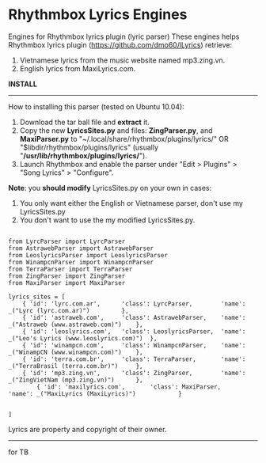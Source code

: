 # Rhythmbox Lyrics Engines #

Engines for Rhythmbox lyrics plugin (lyric parser)
These engines helps Rhythmbox lyrics plugin (https://github.com/dmo60/lLyrics) retrieve:
  1. Vietnamese lyrics from the music website named mp3.zing.vn.
  1. English lyrics from MaxiLyrics.com.

**INSTALL**

---

How to installing this parser (tested on Ubuntu 10.04):
  1. Download the tar ball file and **extract** it.
  1. Copy the new **LyricsSites.py** and files: **ZingParser.py**, and **MaxiParser.py** to "~/.local/share/rhythmbox/plugins/lyrics/" OR "$libdir/rhythmbox/plugins/lyrics" (usually "**/usr/lib/rhythmbox/plugins/lyrics/**").
  1. Launch Rhythmbox and enable the parser under "Edit > Plugins" > "Song Lyrics" > "Configure".

**Note**: you **should modify** LyricsSites.py on your own in cases:
  1. You only want either the English or Vietnamese parser, don't use my LyricsSites.py
  1. You don't want to use the my modified LyricsSites.py.

```

from LyrcParser import LyrcParser
from AstrawebParser import AstrawebParser
from LeoslyricsParser import LeoslyricsParser
from WinampcnParser import WinampcnParser
from TerraParser import TerraParser
from ZingParser import ZingParser
from MaxiParser import MaxiParser

lyrics_sites = [
	{ 'id': 'lyrc.com.ar', 		'class': LyrcParser, 		'name': _("Lyrc (lyrc.com.ar)") 		},
	{ 'id': 'astraweb.com', 	'class': AstrawebParser, 	'name': _("Astraweb (www.astraweb.com)") 	},
	{ 'id': 'leoslyrics.com', 	'class': LeoslyricsParser, 	'name': _("Leo's Lyrics (www.leoslyrics.com)") 	},
	{ 'id': 'winampcn.com', 	'class': WinampcnParser, 	'name': _("WinampCN (www.winampcn.com)") 	},
	{ 'id': 'terra.com.br',		'class': TerraParser,		'name': _("TerraBrasil (terra.com.br)")		},
	{ 'id': 'mp3.zing.vn',		'class': ZingParser,		'name': _("ZingVietNam (mp3.zing.vn)")		},
        { 'id': 'maxilyrics.com',       'class': MaxiParser,            'name': _("MaxiLyrics (MaxiLyrics)")            }
	

]

```

Lyrics are property and copyright of their owner.


---

for TB
